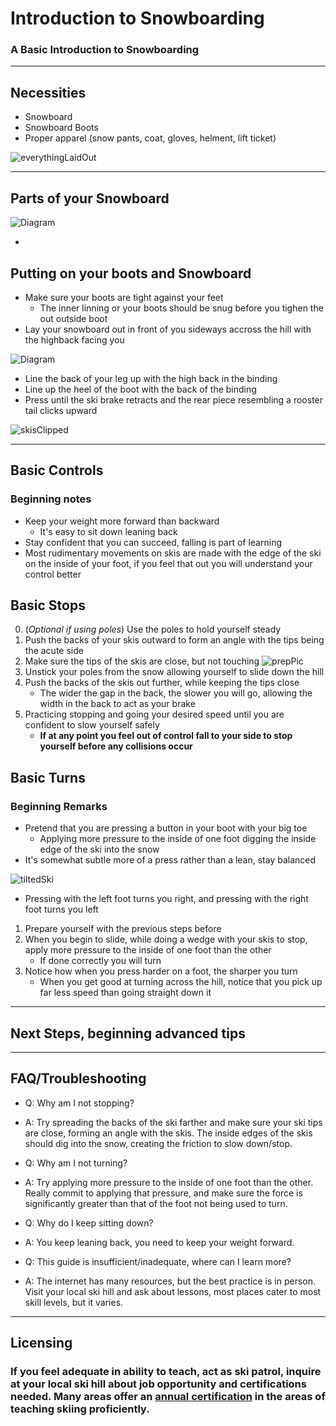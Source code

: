 # Introduction to Snowboarding

### A Basic Introduction to Snowboarding

---

## Necessities
* Snowboard
* Snowboard Boots
* Proper apparel (snow pants, coat, gloves, helment, lift ticket)

![everythingLaidOut](link)

---
## Parts of your Snowboard

![Diagram](LinkToPicture)

* 

## Putting on your boots and Snowboard
* Make sure your boots are tight against your feet
  * The inner linning or your boots should be snug before you tighen the out outside boot
* Lay your snowboard out in front of you sideways accross the hill with the highback facing you

![Diagram](LinkToPicture)

* Line the back of your leg up with the high back in the binding
* Line up the heel of the boot with the back of the binding
* Press until the ski brake retracts and the rear piece resembling a rooster tail clicks upward

![skisClipped](link)

---

## Basic Controls

### Beginning notes
 * Keep your weight more forward than backward
    * It's easy to sit down leaning back
 * Stay confident that you can succeed, falling is part of learning
 * Most rudimentary movements on skis are made with the edge of the ski on the inside of your foot, if you feel that out you will understand your control better

 ## Basic Stops
 0. (*Optional if using poles*) Use the poles to hold yourself steady
 1. Push the backs of your skis outward to form an angle with the tips being the acute side
 2. Make sure the tips of the skis are close, but not touching
 ![prepPic](link)
 3. Unstick your poles from the snow allowing yourself to slide down the hill
 4. Push the backs of the skis out further, while keeping the tips close
    * The wider the gap in the back, the slower you will go, allowing the width in the back to act as your brake
5. Practicing stopping and going your desired speed until you are confident to slow yourself safely
    * **If at any point you feel out of control fall to your side to stop yourself before any collisions occur**

## Basic Turns
### Beginning Remarks
* Pretend that you are pressing a button in your boot with your big toe
    * Applying more pressure to the inside of one foot digging the inside edge of the ski into the snow
* It's somewhat subtle more of a press rather than a lean, stay balanced

![tiltedSki](link)

* Pressing with the left foot turns you right, and pressing with the right foot turns you left
1. Prepare yourself with the previous steps before
2. When you begin to slide, while doing a wedge with your skis to stop, apply more pressure to the inside of one foot than the other
    * If done correctly you will turn
3. Notice how when you press harder on a foot, the sharper you turn
    * When you get good at turning across the hill, notice that you pick up far less speed than going straight down it

--- 
## Next Steps, beginning advanced tips

--- 
## FAQ/Troubleshooting
* Q: Why am I not stopping?
* A: Try spreading the backs of the ski farther and make sure your ski tips are close, forming an angle with the skis. The inside edges of the skis should dig into the snow, creating the friction to slow down/stop.

* Q: Why am I not turning?
* A: Try applying more pressure to the inside of one foot than the other. Really commit to applying that pressure, and make sure the force is significantly greater than that of the foot not being used to turn.

* Q: Why do I keep sitting down?
* A: You keep leaning back, you need to keep your weight forward.

* Q: This guide is insufficient/inadequate, where can I learn more?
* A: The internet has many resources, but the best practice is in person. Visit your local ski hill and ask about lessons, most places cater to most skill levels, but it varies.

---
## Licensing
### If you feel adequate in ability to teach, act as ski patrol, inquire at your local ski hill about job opportunity and certifications needed. Many areas offer an [annual certification](link.to.psiaa) in the areas of teaching skiing proficiently.
